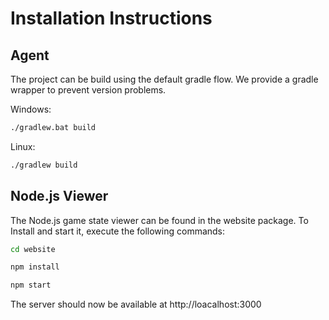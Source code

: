 # Installation Instructions

## Agent
The project can be build using the default gradle flow.
We provide a gradle wrapper to prevent version problems.

Windows:
```bash
./gradlew.bat build
```

Linux:
```bash
./gradlew build
```

## Node.js Viewer
The Node.js game state viewer can be found in the website package.
To Install and start it, execute the following commands:

```bash
cd website
```

```bash
npm install
```

```bash
npm start
```

The server should now be available at http://loacalhost:3000

